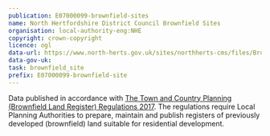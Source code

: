 ```yaml
---
publication: E07000099-brownfield-sites
name: North Hertfordshire District Council Brownfield Sites
organisation: local-authority-eng:NHE
copyright: crown-copyright
licence: ogl
data-url: https://www.north-herts.gov.uk/sites/northherts-cms/files/Brownfield%20Register.csv
data-gov-uk: 
task: brownfield_site
prefix: E07000099-brownfield-site
---
```


Data published in accordance with [The Town and Country Planning (Brownfield Land Register) Regulations 2017](http://www.legislation.gov.uk/uksi/2017/403/contents/made).
The regulations require Local Planning Authorities to prepare, maintain and publish registers of previously developed (brownfield) land suitable for residential development.

